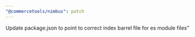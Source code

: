 ```yaml
---
"@commercetools/nimbus": patch
---
```


Update package.json to point to correct index barrel file for es module files"
